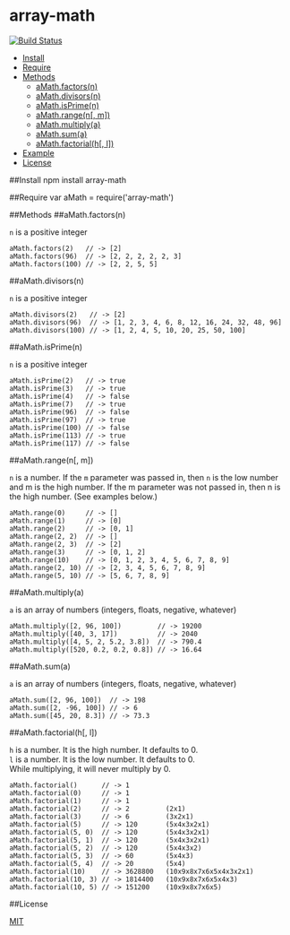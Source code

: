 array-math
==========

[![Build Status](https://travis-ci.org/ArtskydJ/array-math.svg?branch=master)](https://travis-ci.org/ArtskydJ/array-math)

- [Install](#install)
- [Require](#require)
- [Methods](#methods)
	- [aMath.factors(n)](#amathfactorsn)
	- [aMath.divisors(n)](#amathdivisorsn)
	- [aMath.isPrime(n)](#amathisprimen)
	- [aMath.range(n[, m])](#amathrangen-m)
	- [aMath.multiply(a)](#amathmultiplya)
	- [aMath.sum(a)](#amathsuma)
	- [aMath.factorial(h[, l])](#amathfactorialh-l)
- [Example](#example)
- [License](#license)

##Install
	npm install array-math
	
##Require
	var aMath = require('array-math')

##Methods
##aMath.factors(n)

`n` is a positive integer

	aMath.factors(2)   // -> [2]
	aMath.factors(96)  // -> [2, 2, 2, 2, 2, 3]
	aMath.factors(100) // -> [2, 2, 5, 5]

##aMath.divisors(n)

`n` is a positive integer

	aMath.divisors(2)   // -> [2]
	aMath.divisors(96)  // -> [1, 2, 3, 4, 6, 8, 12, 16, 24, 32, 48, 96]
	aMath.divisors(100) // -> [1, 2, 4, 5, 10, 20, 25, 50, 100]

##aMath.isPrime(n)

`n` is a positive integer

	aMath.isPrime(2)   // -> true
	aMath.isPrime(3)   // -> true
	aMath.isPrime(4)   // -> false
	aMath.isPrime(7)   // -> true
	aMath.isPrime(96)  // -> false
	aMath.isPrime(97)  // -> true
	aMath.isPrime(100) // -> false
	aMath.isPrime(113) // -> true
	aMath.isPrime(117) // -> false

##aMath.range(n[, m])

`n` is a number. If the `m` parameter was passed in, then `n` is the low number and m is the high number. If the m parameter was not passed in, then n is the high number. (See examples below.)

	aMath.range(0)     // -> []
	aMath.range(1)     // -> [0]
	aMath.range(2)     // -> [0, 1]
	aMath.range(2, 2)  // -> []
	aMath.range(2, 3)  // -> [2]
	aMath.range(3)     // -> [0, 1, 2]
	aMath.range(10)    // -> [0, 1, 2, 3, 4, 5, 6, 7, 8, 9]
	aMath.range(2, 10) // -> [2, 3, 4, 5, 6, 7, 8, 9]
	aMath.range(5, 10) // -> [5, 6, 7, 8, 9]

##aMath.multiply(a)

`a` is an array of numbers (integers, floats, negative, whatever)

	aMath.multiply([2, 96, 100])         // -> 19200
	aMath.multiply([40, 3, 17])          // -> 2040
	aMath.multiply([4, 5, 2, 5.2, 3.8])  // -> 790.4
	aMath.multiply([520, 0.2, 0.2, 0.8]) // -> 16.64
	
##aMath.sum(a)

`a` is an array of numbers (integers, floats, negative, whatever)
	
	aMath.sum([2, 96, 100])  // -> 198
	aMath.sum([2, -96, 100]) // -> 6
	aMath.sum([45, 20, 8.3]) // -> 73.3

##aMath.factorial(h[, l])

`h` is a number. It is the high number. It defaults to 0.  
`l` is a number. It is the low number. It defaults to 0.  
While multiplying, it will never multiply by 0.

	aMath.factorial()      // -> 1
	aMath.factorial(0)     // -> 1
	aMath.factorial(1)     // -> 1
	aMath.factorial(2)     // -> 2         (2x1)
	aMath.factorial(3)     // -> 6         (3x2x1)
	aMath.factorial(5)     // -> 120       (5x4x3x2x1)
	aMath.factorial(5, 0)  // -> 120       (5x4x3x2x1)
	aMath.factorial(5, 1)  // -> 120       (5x4x3x2x1)
	aMath.factorial(5, 2)  // -> 120       (5x4x3x2)
	aMath.factorial(5, 3)  // -> 60        (5x4x3)
	aMath.factorial(5, 4)  // -> 20        (5x4)
	aMath.factorial(10)    // -> 3628800   (10x9x8x7x6x5x4x3x2x1)
	aMath.factorial(10, 3) // -> 1814400   (10x9x8x7x6x5x4x3)
	aMath.factorial(10, 5) // -> 151200    (10x9x8x7x6x5)

##License

[MIT](http://opensource.org/licenses/MIT)
